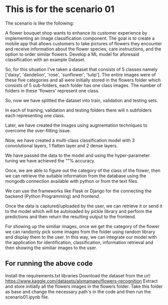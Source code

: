 # This is for the scenario 01 

The scenario is like the following:

  A flower bouquet shop wants to enhance its customer experience by implementing an
  image classification component. The goal is to create a mobile app that allows customers to
  take pictures of flowers they encounter and receive information about the flower species,
  care instructions, and the option to order similar flowers. Develop a ML model for aforesaid
  classification with an example Dataset.

So, for this situation I've taken a dataset that consists of 5 classes namely ['daisy', 'dandelion', 'rose', 'sunflower', 'tulip'].
The entire images were of these five categories and all were initially stored in the flowers folder which consists of 5 sub-folders, each folder has one class images.
The number of folders in these 'flowers' represent one class.

So, now we have splitted the dataset into train, validation and testing sets.

In each of training, validation and testing folders there will n subfolders each representing one class.

Later, we have created the images using augmentation techniques to overcome the over-fitting issue.

Now, we have created a multi-class classification model with 3 convolutional layers, 1 flatten layer and 2 dense layers.

We have passed the data to the model and using the hyper-parameter tuning we have achieved the ""% accuracy.

Once, we are able to figure out the category of the class of the flower, then we can retrieve the suitable information from the database using the mongodb connection available with python or from the text files.

We can use the frameworks like Flask or Django for the connecting the backend (Python Programming) and frontend.

Once the data is captured/uploaded by the user, we can retrieve it or send it to the model which will be autoloaded by pickle library and perform the predictions and then return the resulting output to the frontend. 

For showing up the similiar images, once we get the category of the flower we can randomly pick some images from the folder using random library and display them to the user. In this way, we can integrate our model with the application for identification, classification, information retrieval and then showing the similiar images to the user.


## For running the above code

Install the requirements.txt libraries
Download the dataset from the url: https://www.kaggle.com/datasets/alxmamaev/flowers-recognition
Extract and store initially all the flowers images in the flowers folder.
Take this folder as base and change the necessary path's in the code and then run the scenario01.ipynb file.
